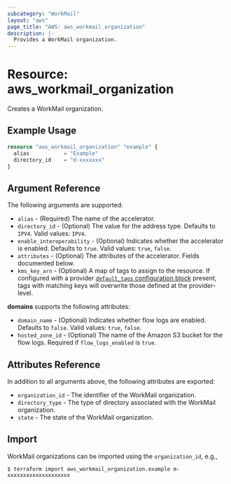 ```yaml
---
subcategory: "WorkMail"
layout: "aws"
page_title: "AWS: aws_workmail_organization"
description: |-
  Provides a WorkMail organization.
---
```


# Resource: aws_workmail_organization

Creates a WorkMail organization.

## Example Usage

```terraform
resource "aws_workmail_organization" "example" {
  alias           = "Example"
  directory_id    = "d-xxxxxxx"
}
```

## Argument Reference

The following arguments are supported:

- `alias` - (Required) The name of the accelerator.
- `directory_id` - (Optional) The value for the address type. Defaults to `IPV4`. Valid values: `IPV4`.
- `enable_interoperability` - (Optional) Indicates whether the accelerator is enabled. Defaults to `true`. Valid values: `true`, `false`.
- `attributes` - (Optional) The attributes of the accelerator. Fields documented below.
- `kms_key_arn` - (Optional) A map of tags to assign to the resource. If configured with a provider [`default_tags` configuration block](/docs/providers/aws/index.html#default_tags-configuration-block) present, tags with matching keys will overwrite those defined at the provider-level.

**domains** supports the following attributes:

- `domain_name` - (Optional) Indicates whether flow logs are enabled. Defaults to `false`. Valid values: `true`, `false`.
- `hosted_zone_id` - (Optional) The name of the Amazon S3 bucket for the flow logs. Required if `flow_logs_enabled` is `true`.

## Attributes Reference

In addition to all arguments above, the following attributes are exported:

- `organization_id` - The identifier of the WorkMail organization.
- `directory_type` - The type of directory associated with the WorkMail organization.
- `state` - The state of the WorkMail organization.

## Import

WorkMail organizations can be imported using the `organization_id`, e.g.,

```
$ terraform import aws_workmail_organization.example m-xxxxxxxxxxxxxxxxxxxx
```
